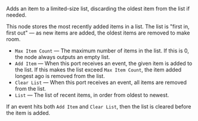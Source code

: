 Adds an item to a limited-size list, discarding the oldest item from the list if needed. 

This node stores the most recently added items in a list. The list is "first in, first out" — as new items are added, the oldest items are removed to make room. 

   - `Max Item Count` — The maximum number of items in the list. If this is 0, the node always outputs an empty list. 
   - `Add Item` — When this port receives an event, the given item is added to the list. If this makes the list exceed `Max Item Count`, the item added longest ago is removed from the list. 
   - `Clear List` — When this port receives an event, all items are removed from the list. 
   - `List` — The list of recent items, in order from oldest to newest. 

If an event hits both `Add Item` and `Clear List`, then the list is cleared before the item is added. 
